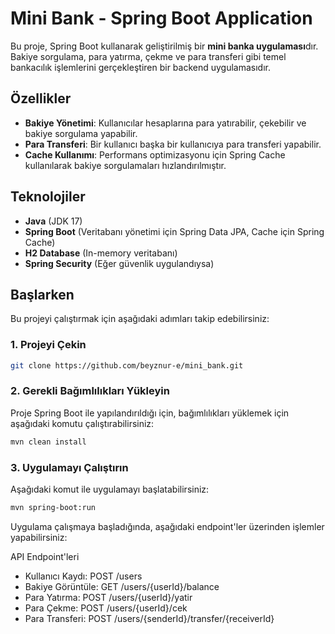 # Mini Bank - Spring Boot Application

Bu proje, Spring Boot kullanarak geliştirilmiş bir **mini banka uygulaması**dır. Bakiye sorgulama, para yatırma, çekme ve para transferi gibi temel bankacılık işlemlerini gerçekleştiren bir backend uygulamasıdır.

## Özellikler

- **Bakiye Yönetimi**: Kullanıcılar hesaplarına para yatırabilir, çekebilir ve bakiye sorgulama yapabilir.
- **Para Transferi**: Bir kullanıcı başka bir kullanıcıya para transferi yapabilir.
- **Cache Kullanımı**: Performans optimizasyonu için Spring Cache kullanılarak bakiye sorgulamaları hızlandırılmıştır.

## Teknolojiler

- **Java** (JDK 17)
- **Spring Boot** (Veritabanı yönetimi için Spring Data JPA, Cache için Spring Cache)
- **H2 Database** (In-memory veritabanı)
- **Spring Security** (Eğer güvenlik uygulandıysa)

## Başlarken

Bu projeyi çalıştırmak için aşağıdaki adımları takip edebilirsiniz:

### 1. Projeyi Çekin

```bash
git clone https://github.com/beyznur-e/mini_bank.git
```
### 2. Gerekli Bağımlılıkları Yükleyin
Proje Spring Boot ile yapılandırıldığı için, bağımlılıkları yüklemek için aşağıdaki komutu çalıştırabilirsiniz:
```bash
mvn clean install
```
### 3. Uygulamayı Çalıştırın
Aşağıdaki komut ile uygulamayı başlatabilirsiniz:
```bash
mvn spring-boot:run
```

Uygulama çalışmaya başladığında, aşağıdaki endpoint'ler üzerinden işlemler yapabilirsiniz:

API Endpoint'leri
- Kullanıcı Kaydı: POST /users
- Bakiye Görüntüle: GET /users/{userId}/balance
- Para Yatırma: POST /users/{userId}/yatir
- Para Çekme: POST /users/{userId}/cek
- Para Transferi: POST /users/{senderId}/transfer/{receiverId}
